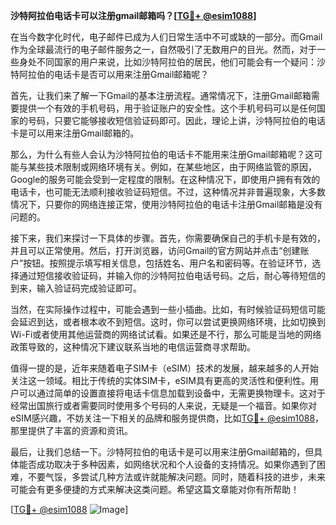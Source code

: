 **沙特阿拉伯电话卡可以注册gmail邮箱吗？[[TG💪+ @esim1088](https://t.me/s/esim1088)]**

在当今数字化时代，电子邮件已成为人们日常生活中不可或缺的一部分。而Gmail作为全球最流行的电子邮件服务之一，自然吸引了无数用户的目光。然而，对于一些身处不同国家的用户来说，比如沙特阿拉伯的居民，他们可能会有一个疑问：沙特阿拉伯的电话卡是否可以用来注册Gmail邮箱呢？

首先，让我们来了解一下Gmail的基本注册流程。通常情况下，注册Gmail邮箱需要提供一个有效的手机号码，用于验证账户的安全性。这个手机号码可以是任何国家的号码，只要它能够接收短信验证码即可。因此，理论上讲，沙特阿拉伯的电话卡是可以用来注册Gmail邮箱的。

那么，为什么有些人会认为沙特阿拉伯的电话卡不能用来注册Gmail邮箱呢？这可能与某些技术限制或网络环境有关。例如，在某些地区，由于网络监管的原因，Google的服务可能会受到一定程度的限制。在这种情况下，即使用户拥有有效的电话卡，也可能无法顺利接收验证码短信。不过，这种情况并非普遍现象，大多数情况下，只要你的网络连接正常，使用沙特阿拉伯的电话卡注册Gmail邮箱是没有问题的。

接下来，我们来探讨一下具体的步骤。首先，你需要确保自己的手机卡是有效的，并且可以正常使用。然后，打开浏览器，访问Gmail的官方网站并点击“创建账户”按钮。按照提示填写相关信息，包括姓名、用户名和密码等。在验证环节，选择通过短信接收验证码，并输入你的沙特阿拉伯电话号码。之后，耐心等待短信的到来，输入验证码完成验证即可。

当然，在实际操作过程中，可能会遇到一些小插曲。比如，有时候验证码短信可能会延迟到达，或者根本收不到短信。这时，你可以尝试更换网络环境，比如切换到Wi-Fi或者使用其他运营商的网络试试看。如果还是不行，那么可能是当地的网络政策导致的，这种情况下建议联系当地的电信运营商寻求帮助。

值得一提的是，近年来随着电子SIM卡（eSIM）技术的发展，越来越多的人开始关注这一领域。相比于传统的实体SIM卡，eSIM具有更高的灵活性和便利性。用户可以通过简单的设置直接将电话卡信息加载到设备中，无需更换物理卡。这对于经常出国旅行或者需要同时使用多个号码的人来说，无疑是一个福音。如果你对eSIM感兴趣，不妨关注一下相关的品牌和服务提供商，比如[TG💪+ @esim1088](https://t.me/s/esim1088)，那里提供了丰富的资源和资讯。

最后，让我们总结一下。沙特阿拉伯的电话卡是可以用来注册Gmail邮箱的，但具体能否成功取决于多种因素，如网络状况和个人设备的支持情况。如果你遇到了困难，不要气馁，多尝试几种方法或许就能解决问题。同时，随着科技的进步，未来可能会有更多便捷的方式来解决这类问题。希望这篇文章能对你有所帮助！

[[TG💪+ @esim1088](https://t.me/s/esim1088) ![Image](https://i.postimg.cc/4NQfJmqS/Snipaste-2025-05-13-00-14-12.png)]